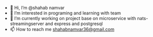 - 👋 Hi, I’m @shahab namvar
- 👀 I’m interested in programing and learning with team
- 🌱 I’m currently working on project base on microservice with nats-streamingserver and express and postgresql
- 📫 How to reach me shahabnamvar36@gmail.com

<!---
shahabnmr/shahabnmr is a ✨ special ✨ repository because its `README.md` (this file) appears on your GitHub profile.
You can click the Preview link to take a look at your changes.
--->
